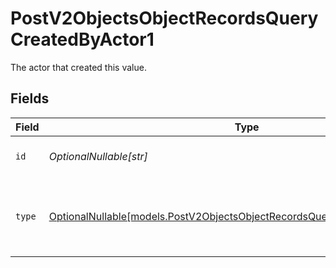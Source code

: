 # PostV2ObjectsObjectRecordsQueryCreatedByActor1

The actor that created this value.


## Fields

| Field                                                                                                                                          | Type                                                                                                                                           | Required                                                                                                                                       | Description                                                                                                                                    |
| ---------------------------------------------------------------------------------------------------------------------------------------------- | ---------------------------------------------------------------------------------------------------------------------------------------------- | ---------------------------------------------------------------------------------------------------------------------------------------------- | ---------------------------------------------------------------------------------------------------------------------------------------------- |
| `id`                                                                                                                                           | *OptionalNullable[str]*                                                                                                                        | :heavy_minus_sign:                                                                                                                             | An ID to identify the actor.                                                                                                                   |
| `type`                                                                                                                                         | [OptionalNullable[models.PostV2ObjectsObjectRecordsQueryCreatedByActorType1]](../models/postv2objectsobjectrecordsquerycreatedbyactortype1.md) | :heavy_minus_sign:                                                                                                                             | The type of actor. [Read more information on actor types here](/docs/actors).                                                                  |